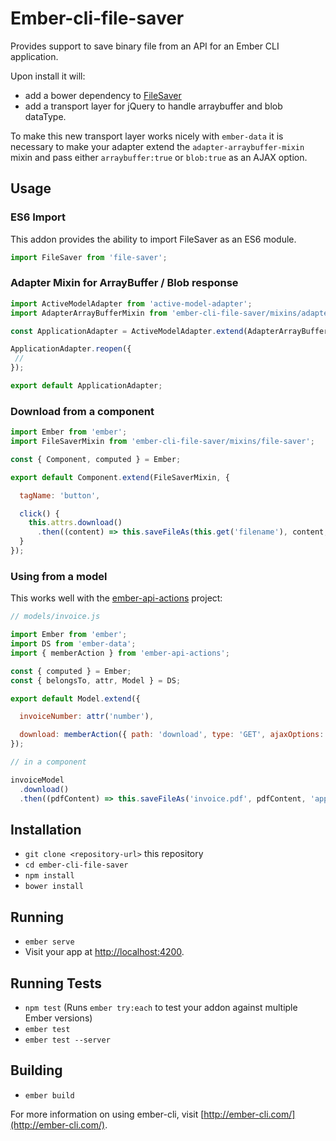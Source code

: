 # Ember-cli-file-saver

Provides support to save binary file from an API for an Ember CLI application.

Upon install it will:
 - add a bower dependency to [FileSaver](https://github.com/eligrey/FileSaver.js)
 - add a transport layer for jQuery to handle arraybuffer and blob dataType.

To make this new transport layer works nicely with `ember-data` it is necessary to make your adapter extend the
`adapter-arraybuffer-mixin` mixin and pass either `arraybuffer:true` or `blob:true` as an AJAX option.

## Usage

### ES6 Import

This addon provides the ability to import FileSaver as an ES6 module.

```js
import FileSaver from 'file-saver';
```

### Adapter Mixin for ArrayBuffer / Blob response

```js
import ActiveModelAdapter from 'active-model-adapter';
import AdapterArrayBufferMixin from 'ember-cli-file-saver/mixins/adapter-arraybuffer-mixin';

const ApplicationAdapter = ActiveModelAdapter.extend(AdapterArrayBufferMixin);

ApplicationAdapter.reopen({
 // 
});

export default ApplicationAdapter;
```

### Download from a component

```js
import Ember from 'ember';
import FileSaverMixin from 'ember-cli-file-saver/mixins/file-saver';

const { Component, computed } = Ember;

export default Component.extend(FileSaverMixin, {

  tagName: 'button',

  click() {
    this.attrs.download()
      .then((content) => this.saveFileAs(this.get('filename'), content, this.get('contentType')));
  }
});
```

### Using from a model

This works well with the [ember-api-actions](https://github.com/mike-north/ember-api-actions) project:

```js
// models/invoice.js

import Ember from 'ember';
import DS from 'ember-data';
import { memberAction } from 'ember-api-actions';

const { computed } = Ember;
const { belongsTo, attr, Model } = DS;

export default Model.extend({

  invoiceNumber: attr('number'),

  download: memberAction({ path: 'download', type: 'GET', ajaxOptions: { arraybuffer: true } })
});
```

```js
// in a component

invoiceModel
  .download()
  .then((pdfContent) => this.saveFileAs('invoice.pdf', pdfContent, 'application/pdf'));

```


## Installation

* `git clone <repository-url>` this repository
* `cd ember-cli-file-saver`
* `npm install`
* `bower install`

## Running

* `ember serve`
* Visit your app at [http://localhost:4200](http://localhost:4200).

## Running Tests

* `npm test` (Runs `ember try:each` to test your addon against multiple Ember versions)
* `ember test`
* `ember test --server`

## Building

* `ember build`

For more information on using ember-cli, visit [http://ember-cli.com/](http://ember-cli.com/).
